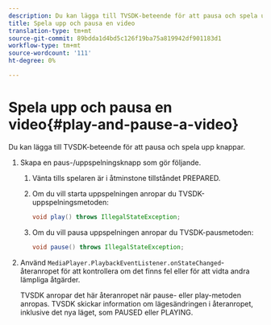 ```yaml
---
description: Du kan lägga till TVSDK-beteende för att pausa och spela upp knappar.
title: Spela upp och pausa en video
translation-type: tm+mt
source-git-commit: 89bdda1d4bd5c126f19ba75a819942df901183d1
workflow-type: tm+mt
source-wordcount: '111'
ht-degree: 0%

---
```



# Spela upp och pausa en video{#play-and-pause-a-video}

Du kan lägga till TVSDK-beteende för att pausa och spela upp knappar.

1. Skapa en paus-/uppspelningsknapp som gör följande.
   1. Vänta tills spelaren är i åtminstone tillståndet PREPARED.
   1. Om du vill starta uppspelningen anropar du TVSDK-uppspelningsmetoden:

      ```java
      void play() throws IllegalStateException;
      ```

   1. Om du vill pausa uppspelningen anropar du TVSDK-pausmetoden:

      ```java
      void pause() throws IllegalStateException;
      ```

1. Använd `MediaPlayer.PlaybackEventListener.onStateChanged`-återanropet för att kontrollera om det finns fel eller för att vidta andra lämpliga åtgärder.

   TVSDK anropar det här återanropet när pause- eller play-metoden anropas. TVSDK skickar information om lägesändringen i återanropet, inklusive det nya läget, som PAUSED eller PLAYING.

